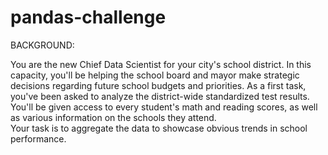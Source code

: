 # pandas-challenge

BACKGROUND: 

You are the new Chief Data Scientist for your city's school district. In this capacity, you'll be helping the school board and mayor make strategic decisions regarding future school budgets and priorities. As a first task, you've been asked to analyze the district-wide standardized test results. You'll be given access to every student's math and reading scores, as well as various information on the schools they attend.  
Your task is to aggregate the data to showcase obvious trends in school performance.
